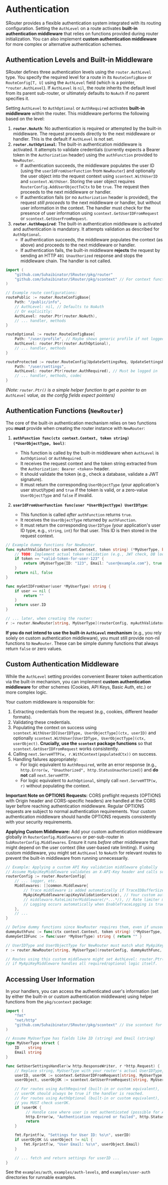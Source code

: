 # Authentication

SRouter provides a flexible authentication system integrated with its routing configuration. Setting the `AuthLevel` on a route activates **built-in authentication middleware** that relies on functions provided during router initialization. You can also implement **custom authentication middleware** for more complex or alternative authentication schemes.

## Authentication Levels and Built-in Middleware

SRouter defines three authentication levels using the `router.AuthLevel` type. You specify the required level for a route in its `RouteConfigBase` or `RouteConfig[T, U]` using the `AuthLevel` field (which is a pointer, `*router.AuthLevel`). If `AuthLevel` is `nil`, the route inherits the default level from its parent sub-router, or ultimately defaults to `NoAuth` if no parent specifies it.

Setting `AuthLevel` to `AuthOptional` or `AuthRequired` activates **built-in middleware** within the router. This middleware performs the following based on the level:

1.  **`router.NoAuth`**: No authentication is required or attempted by the built-in middleware. The request proceeds directly to the next middleware or handler. This is the default if `AuthLevel` is not set.
2.  **`router.AuthOptional`**: The built-in authentication middleware is activated. It attempts to validate credentials (currently expects a Bearer token in the `Authorization` header) using the `authFunction` provided to `NewRouter`.
    *   If authentication succeeds, the middleware populates the user ID (using the `userIdFromUserFunction` from `NewRouter`) and optionally the user object into the request context using `scontext.WithUserID` and `scontext.WithUser`. Storing the user object requires `RouterConfig.AddUserObjectToCtx` to be `true`. The request then proceeds to the next middleware or handler.
    *   If authentication fails (or no `Authorization` header is provided), the request *still proceeds* to the next middleware or handler, but without user information in the context. The handler must check for the presence of user information using `scontext.GetUserIDFromRequest` or `scontext.GetUserFromRequest`.
3.  **`router.AuthRequired`**: The built-in authentication middleware is activated and authentication is mandatory. It attempts validation as described for `AuthOptional`.
    *   If authentication succeeds, the middleware populates the context (as above) and proceeds to the next middleware or handler.
    *   If authentication fails, the built-in middleware **rejects** the request by sending an HTTP `401 Unauthorized` response and stops the middleware chain. The handler is not called.

```go
import (
	"github.com/Suhaibinator/SRouter/pkg/router"
	"github.com/Suhaibinator/SRouter/pkg/scontext" // For context functions
)

// Example route configurations:
routePublic := router.RouteConfigBase{
    Path: "/public/info",
    // AuthLevel: nil, // Defaults to NoAuth
    // Or explicitly:
    AuthLevel: router.Ptr(router.NoAuth),
    // ... handler, methods
}

routeOptional := router.RouteConfigBase{
    Path: "/user/profile", // Maybe shows generic profile if not logged in, specific if logged in
    AuthLevel: router.Ptr(router.AuthOptional),
    // ... handler, methods
}

routeProtected := router.RouteConfig[UpdateSettingsReq, UpdateSettingsResp]{
    Path: "/user/settings",
    AuthLevel: router.Ptr(router.AuthRequired), // Must be logged in
    // ... handler, methods, codec
}
```
*(Note: `router.Ptr()` is a simple helper function to get a pointer to an `AuthLevel` value, as the config fields expect pointers)*

## Authentication Functions (`NewRouter`)

The core of the built-in authentication mechanism relies on two functions you **must** provide when creating the router instance with `NewRouter`:

1.  **`authFunction func(ctx context.Context, token string) (*UserObjectType, bool)`**:
    *   This function is called by the built-in middleware when `AuthLevel` is `AuthOptional` or `AuthRequired`.
    *   It receives the request context and the token string extracted from the `Authorization: Bearer <token>` header.
    *   It should validate the token (e.g., check a database, validate a JWT signature).
    *   It must return the corresponding `UserObjectType` (your application's user struct/type) and `true` if the token is valid, or a zero-value `UserObjectType` and `false` if invalid.

2.  **`userIdFromUserFunction func(user *UserObjectType) UserIDType`**:
    *   This function is called *after* `authFunction` returns `true`.
    *   It receives the `UserObjectType` returned by `authFunction`.
    *   It must return the corresponding `UserIDType` (your application's user ID type, e.g., `string`, `int`) for that user. This ID is then stored in the request context.

```go
// Example dummy functions for NewRouter
func myAuthValidator(ctx context.Context, token string) (*MyUserType, bool) {
    // TODO: Implement actual token validation (e.g., JWT check, DB lookup)
    if token == "valid-token-for-user-123" {
        return &MyUserType{ID: "123", Email: "user@example.com"}, true
    }
    return nil, false
}

func myGetIDFromUser(user *MyUserType) string {
    if user == nil {
        return ""
    }
    return user.ID
}

// ... later, when creating the router:
r := router.NewRouter[string, MyUserType](routerConfig, myAuthValidator, myGetIDFromUser)
```

**If you do not intend to use the built-in `AuthLevel` mechanism** (e.g., you rely solely on custom authentication middleware), you must still provide non-nil functions to `NewRouter`. These can be simple dummy functions that always return `false` or zero values.

## Custom Authentication Middleware

While the `AuthLevel` setting provides convenient Bearer token authentication via the built-in mechanism, you can implement **custom authentication middleware** for other schemes (Cookies, API Keys, Basic Auth, etc.) or more complex logic.

Your custom middleware is responsible for:

1.  Extracting credentials from the request (e.g., cookies, different header formats).
2.  Validating these credentials.
3.  Populating the context on success using `scontext.WithUserID[UserIDType, UserObjectType](ctx, userID)` and optionally `scontext.WithUser[UserIDType, UserObjectType](ctx, userObject)`. **Crucially, use the `scontext` package functions** so that `scontext.GetUserIDFromRequest` works consistently.
4.  Calling `next.ServeHTTP(w, r.WithContext(populatedCtx))` on success.
5.  Handling failures appropriately:
    *   For logic equivalent to `AuthRequired`, write an error response (e.g., `http.Error(w, "Unauthorized", http.StatusUnauthorized)`) and **do not** call `next.ServeHTTP`.
    *   For logic equivalent to `AuthOptional`, simply call `next.ServeHTTP(w, r)` without populating the context.

**Important Note on OPTIONS Requests:** CORS preflight requests (OPTIONS with Origin header and CORS-specific headers) are handled at the CORS layer before reaching authentication middleware. Regular OPTIONS requests are subject to normal authentication requirements. Your custom authentication middleware should handle OPTIONS requests consistently with your security requirements.

**Applying Custom Middleware:** Add your custom authentication middleware globally in `RouterConfig.Middlewares` or per-sub-router in `SubRouterConfig.Middlewares`. Ensure it runs *before* other middleware that might depend on the user context (like user-based rate limiting). If using custom middleware, you might set `AuthLevel` to `NoAuth` for relevant routes to prevent the built-in middleware from running unnecessarily.

```go
// Example: Applying a custom API Key validation middleware globally
// Assume MyApiKeyMiddleware validates an X-API-Key header and calls scontext.WithUserID/User on success
routerConfig := router.RouterConfig{
    // ... logger, etc.
    Middlewares: []common.Middleware{
        // Trace middleware is added automatically if TraceIDBufferSize > 0
        MyApiKeyMiddleware(apiKeyValidationService), // Your custom auth middleware
        // middleware.RateLimiterMiddleware(/*...*/), // Rate limiter might depend on user ID set by MyApiKeyMiddleware
        // Logging occurs automatically when EnableTraceLogging is true
    },
    // ...
}

// Define dummy functions since NewRouter requires them, even if unused by MyApiKeyMiddleware
dummyAuthFunc := func(ctx context.Context, token string) (*MyUserType, bool) { return nil, false }
dummyGetIDFunc := func(user *MyUserType) string { return "" }

// UserIDType and UserObjectType for NewRouter must match what MyApiKeyMiddleware puts in context
r := router.NewRouter[string, MyUserType](routerConfig, dummyAuthFunc, dummyGetIDFunc)

// Routes using this custom middleware might set AuthLevel: router.Ptr(router.NoAuth)
// if MyApiKeyMiddleware handles all required/optional logic itself.
```


## Accessing User Information

In your handlers, you can access the authenticated user's information (set by either the built-in or custom authentication middleware) using helper functions from the `pkg/scontext` package:

```go
import (
	"fmt"
	"net/http"
	"github.com/Suhaibinator/SRouter/pkg/scontext" // Use scontext for accessing user info
)

// Assume MyUserType has fields like ID (string) and Email (string)
type MyUserType struct {
	ID    string
	Email string
}

func GetUserSettingsHandler(w http.ResponseWriter, r *http.Request) {
    // Replace string, MyUserType with your router's actual UserIDType, UserObjectType
    userID, userOK := scontext.GetUserIDFromRequest[string, MyUserType](r)
    userObject, userObjOK := scontext.GetUserFromRequest[string, MyUserType](r) // Returns *MyUserType

    // For routes using AuthRequired (built-in or custom equivalent),
    // userOK should always be true if the handler is reached.
    // For routes using AuthOptional (built-in or custom equivalent),
    // you MUST check userOK.
    if !userOK {
         // Handle case where user is not authenticated (possible for AuthOptional)
         http.Error(w, "Authentication required or failed", http.StatusUnauthorized)
         return
    }

    fmt.Fprintf(w, "Settings for User ID: %s\n", userID)
    if userObjOK && userObject != nil {
        fmt.Fprintf(w, "User Email: %s\n", userObject.Email)
    }

    // ... fetch and return settings for userID ...
}
```

See the `examples/auth`, `examples/auth-levels`, and `examples/user-auth` directories for runnable examples.
